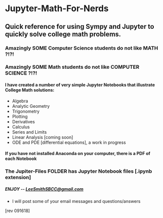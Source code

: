 # Jupyter-Math-For-Nerds
## Quick reference for using Sympy and Jupyter to quickly solve college math problems.

### Amazingly SOME Computer Science students do not like MATH ?!?!

### Amazingly SOME Math students do not like COMPUTER SCIENCE ?!?!

#### I have created a number of very simple Jupyter Notebooks that illustrate College Math solutions:
 - Algebra
 - Analytic Geometry
 - Trigonometry
 - Plotting
 - Derivatives
 - Calculus
 - Series and Limits
 - Linear Analysis [coming soon]
 - ODE and PDE [differential equations], a work in progress
 
 #### If you have not installed Anaconda on your computer, there is a PDF of each Notebook
 ### The Jupiter-Files FOLDER has Jupyter Notebook files [.ipynb extension]
 
 ##### ENJOY -- LeeSmithSBCC@gmail.com 
  - I will post some of your email messages and questions/answers
  
  [rev 091618]
